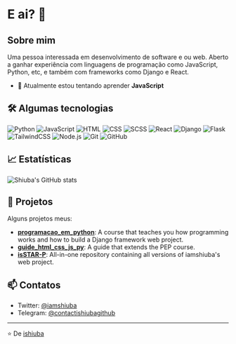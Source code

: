 # E ai? 👋
## Sobre mim

Uma pessoa interessada em desenvolvimento de software e ou web. Aberto a ganhar experiência com linguagens de programação como JavaScript, Python, etc, e também com frameworks como Django e React. 

- 🌱 Atualmente estou tentando aprender **JavaScript**

## 🛠️ Algumas tecnologias

![Python](https://img.shields.io/badge/-Python-333333?style=flat&logo=python)
![JavaScript](https://img.shields.io/badge/-JavaScript-333333?style=flat&logo=javascript)
![HTML](https://img.shields.io/badge/-HTML-333333?style=flat&logo=html5)
![CSS](https://img.shields.io/badge/-CSS-333333?style=flat&logo=css3)
![SCSS](https://img.shields.io/badge/-SCSS-333333?style=flat&logo=sass)
![React](https://img.shields.io/badge/-React-333333?style=flat&logo=react)
![Django](https://img.shields.io/badge/-Django-333333?style=flat&logo=django)
![Flask](https://img.shields.io/badge/-Flask-333333?style=flat&logo=flask)
![TailwindCSS](https://img.shields.io/badge/-TailwindCSS-333333?style=flat&logo=tailwindcss)
![Node.js](https://img.shields.io/badge/-Node.js-333333?style=flat&logo=node.js)
![Git](https://img.shields.io/badge/-Git-333333?style=flat&logo=git)
![GitHub](https://img.shields.io/badge/-GitHub-333333?style=flat&logo=github)

## 📈 Estatísticas

![Shiuba's GitHub stats](https://github-readme-stats.vercel.app/api?username=ishiuba&show_icons=true&theme=radical)

## 🚀 Projetos

Alguns projetos meus:

- [**programacao_em_python**](https://github.com/ishiuba/programacao_em_python): A course that teaches you how programming works and how to build a Django framework web project.
- [**guide_html_css_js_py**](https://github.com/ishiuba/guide_html_css_js_py): A guide that extends the PEP course.
- [**isSTAR-P**](https://github.com/ishiuba/isSTAR-P): All-in-one repository containing all versions of iamshiuba's web project.

## 📫 Contatos

- Twitter: [@iamshiuba](https://twitter.com/iamshiuba)
- Telegram: [@contactishiubagithub](https://t.me/contactishiubagithub)

---

⭐️ De [ishiuba](https://github.com/ishiuba)

